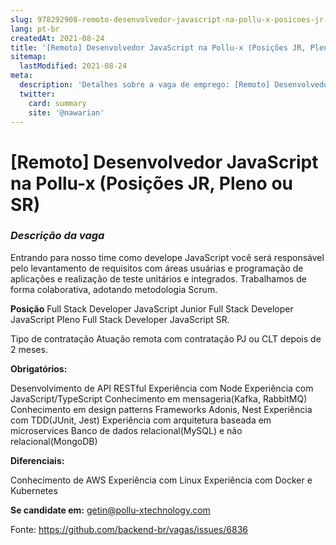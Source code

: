 ```yaml
---
slug: 978292908-remoto-desenvolvedor-javascript-na-pollu-x-posicoes-jr-pleno-ou-sr
lang: pt-br
createdAt: 2021-08-24
title: '[Remoto] Desenvolvedor JavaScript na Pollu-x (Posições JR, Pleno ou SR) - Vaga de Emprego'
sitemap:
  lastModified: 2021-08-24
meta:
  description: 'Detalhes sobre a vaga de emprego: [Remoto] Desenvolvedor JavaScript na Pollu-x (Posições JR, Pleno ou SR)'
  twitter:
    card: summary
    site: '@nawarian'
---
```


# [Remoto] Desenvolvedor JavaScript na Pollu-x (Posições JR, Pleno ou SR)

### **_Descrição da vaga_**
Entrando para nosso time como develope JavaScript você será responsável pelo levantamento de requisitos com áreas usuárias e programação de aplicações e realização de teste unitários e integrados.
Trabalhamos de forma colaborativa, adotando metodologia Scrum.

**Posição**
Full Stack Developer JavaScript Junior
Full Stack Developer JavaScript Pleno
Full Stack Developer JavaScript SR.

Tipo de contratação
Atuação remota com contratação PJ ou CLT depois de 2 meses.

**Obrigatórios:**

Desenvolvimento de API RESTful
Experiência com Node
Experiência com JavaScript/TypeScript
Conhecimento em mensageria(Kafka, RabbitMQ)
Conhecimento em design patterns
Frameworks Adonis, Nest
Experiência com TDD(JUnit, Jest)
Experiência com arquitetura baseada em microservices
Banco de dados relacional(MySQL) e não relacional(MongoDB)

**Diferenciais:**


Conhecimento de AWS
Experiência com Linux
Experiência com Docker e Kubernetes

**Se candidate em:** getin@pollu-xtechnology.com

Fonte: https://github.com/backend-br/vagas/issues/6836